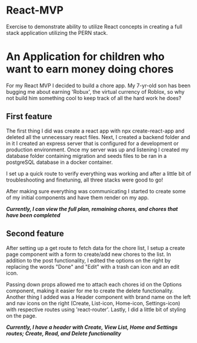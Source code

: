 # React-MVP
Exercise to demonstrate ability to utilize React concepts in creating a full stack application utilizing the PERN stack. 

# An Application for children who want to earn money doing chores
For my React MVP I decided to build a chore app. My 7-yr-old son has been bugging me about earning 'Robux', the virtual currency of Roblox, so why not build him something cool to keep track of all the hard work he does?

## First feature
The first thing I did was create a react app with npx create-react-app and deleted all the unnecessary react files.  Next, I created a backend folder and in it I created an express server that is configured for a development or production environment.  Once my server was up and listening I created my database folder containing migration and seeds files to be ran in a postgreSQL database in a docker container.  

I set up a quick route to verify everything was working and after a little bit of troubleshooting and finetuning, all three stacks were good to go!

After making sure everything was communicating I started to create some of my initial components and have them render on my app.

***Currently, I can view the full plan, remaining chores, and chores that have been completed***

## Second feature
After setting up a get route to fetch data for the chore list, I setup a create page component with a form to create/add new chores to the list.  In addition to the post functionality, I edited the options on the right by replacing the words "Done" and "Edit" with a trash can icon and an edit icon.  

Passing down props allowed me to attach each chores id on the Options component, making it easier for me to create the delete functionality.  Another thing I added was a Header component with brand name on the left and nav icons on the right (Create, List-icon, Home-icon, Settings-icon) with respective routes using 'react-router'.  Lastly, I did a little bit of styling on the page. 

***Currently, I have a header with Create, View List, Home and Settings routes; Create, Read, and Delete functionality***

